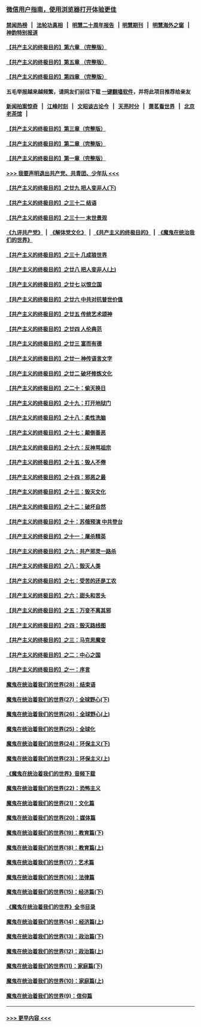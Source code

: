### [微信用户指南，使用浏览器打开体验更佳](https://github.com/gfw-breaker/banned-news1/blob/master/indexes/wechat-guide.md?t=0)
#### [禁闻热榜](热点新闻.md?t=0)  &nbsp;&nbsp;|&nbsp;&nbsp; [法轮功真相](https://github.com/gfw-breaker/truth/blob/master/README.md?t=0) &nbsp;&nbsp;|&nbsp;&nbsp; [明慧二十周年报告](https://github.com/gfw-breaker/mh-reports/blob/master/README.md?t=0) &nbsp;&nbsp;|&nbsp;&nbsp;[明慧期刊](https://github.com/gfw-breaker/mh-qikan) &nbsp;&nbsp;|&nbsp;&nbsp; [明慧海外之窗](https://github.com/gfw-breaker/mh-news/blob/master/README.md?t=0) &nbsp;&nbsp;|&nbsp;&nbsp; [神韵特别报道](https://github.com/gfw-breaker/mh-news/blob/master/shenyun.md?t=0)
#### [【共产主义的终极目的】第六章 （完整版）](../pages/nsc422/n11428913.md?t=02161144) 
#### [【共产主义的终极目的】第五章 （完整版）](../pages/nsc422/n11428912.md?t=02161144) 
#### [【共产主义的终极目的】第四章 （完整版）](../pages/nsc422/n11428907.md?t=02161144) 
#### 五毛举报越来越频繁，请网友们前往下载 [一键翻墙软件](https://github.com/gfw-breaker/ssr-accounts)，并将此项目推荐给亲友
#### [新闻拍案惊奇](https://github.com/gfw-breaker/banned-news1/blob/master/pages/link4.md) &nbsp;&nbsp;|&nbsp;&nbsp; [江峰时刻](https://github.com/gfw-breaker/banned-news1/blob/master/pages/link4.md) &nbsp;&nbsp;|&nbsp;&nbsp; [文昭谈古论今](https://github.com/gfw-breaker/banned-news1/blob/master/pages/link4.md) &nbsp;&nbsp;|&nbsp;&nbsp; [天亮时分](https://github.com/gfw-breaker/banned-news1/blob/master/pages/link4.md) &nbsp;&nbsp;|&nbsp;&nbsp; [萧茗看世界](https://github.com/gfw-breaker/banned-news1/blob/master/pages/link4.md) &nbsp;&nbsp;|&nbsp;&nbsp; [北京老茶馆](https://github.com/gfw-breaker/banned-news1/blob/master/pages/link4.md) &nbsp;&nbsp;|&nbsp;&nbsp; 
#### [【共产主义的终极目的】第三章（完整版）](../pages/nsc422/n11428848.md?t=02161144) 
#### [【共产主义的终极目的】第二章（完整版）](../pages/nsc422/n11428831.md?t=02161144) 
#### [【共产主义的终极目的】第一章（完整版）](../pages/nsc422/n11417651.md?t=02161144) 
#### [>>> 我要声明退出共产党、共青团、少年队 <<<](https://github.com/begood0513/goodnews/blob/master/quit/letter.md) 
#### [【共产主义的终极目的】之廿九 把人变非人(下)](../pages/nsc422/n11344140.md?t=02161144) 
#### [【共产主义的终极目的】之三十二 结语](../pages/nsc422/n11360535.md?t=02161144) 
#### [【共产主义的终极目的】之三十一 末世景观](../pages/nsc422/n11351129.md?t=02161144) 
#### [《九评共产党》](https://github.com/begood0513/9ping.md/blob/master/README.md) &nbsp;|&nbsp; [《解体党文化》](../../../../jtdwh.md/blob/master/README.md)  &nbsp;|&nbsp; [《共产主义的终极目的》](../../../../gczydzjmd.md/blob/master/README.md) &nbsp;|&nbsp; [《魔鬼在统治我们的世界》](../../../../mgztzwmdsj.md/blob/master/README.md) 
#### [【共产主义的终极目的】之三十 几成狼世界](../pages/nsc422/n11348280.md?t=02161144) 
#### [【共产主义的终极目的】之廿八 把人变非人(上)](../pages/nsc422/n11340492.md?t=02161144) 
#### [【共产主义的终极目的】之廿七 以恨立国](../pages/nsc422/n11336944.md?t=02161144) 
#### [【共产主义的终极目的】之廿六 中共对抗普世价值](../pages/nsc422/n11324785.md?t=02161144) 
#### [【共产主义的终极目的】之廿五 传统艺术颂神](../pages/nsc422/n11296396.md?t=02161144) 
#### [【共产主义的终极目的】之廿四 人伦典范](../pages/nsc422/n11296397.md?t=02161144) 
#### [【共产主义的终极目的】之廿三 富而有德](../pages/nsc422/n11283598.md?t=02161144) 
#### [【共产主义的终极目的】之廿一 神传语言文字](../pages/nsc422/n11263265.md?t=02161144) 
#### [【共产主义的终极目的】之廿二 破坏修炼文化](../pages/nsc422/n11245728.md?t=02161144) 
#### [【共产主义的终极目的】之二十：偷天换日](../pages/nsc422/n11238846.md?t=02161144) 
#### [【共产主义的终极目的】之十九：打开地狱门](../pages/nsc422/n11206376.md?t=02161144) 
#### [【共产主义的终极目的】之十八：柔性洗脑](../pages/nsc422/n11199994.md?t=02161144) 
#### [【共产主义的终极目的】之十七：颠倒善恶](../pages/nsc422/n11179782.md?t=02161144) 
#### [【共产主义的终极目的】之十六：反神骂祖宗](../pages/nsc422/n11166798.md?t=02161144) 
#### [【共产主义的终极目的】之十五：毁人不倦](../pages/nsc422/n11166792.md?t=02161144) 
#### [【共产主义的终极目的】之十四：邪恶之最](../pages/nsc422/n11150249.md?t=02161144) 
#### [【共产主义的终极目的】之十三：毁灭文化](../pages/nsc422/n11135227.md?t=02161144) 
#### [【共产主义的终极目的】之十二：破坏自然](../pages/nsc422/n11135214.md?t=02161144) 
#### [【共产主义的终极目的】之十：苏俄预演 中共登台](../pages/nsc422/n11118424.md?t=02161144) 
#### [【共产主义的终极目的】之十一：屠杀精英](../pages/nsc422/n11118442.md?t=02161144) 
#### [【共产主义的终极目的】之九：共产邪灵一路杀](../pages/nsc422/n11114139.md?t=02161144) 
#### [【共产主义的终极目的】之八：毁灭人类](../pages/nsc422/n11108503.md?t=02161144) 
#### [【共产主义的终极目的】之七：受苦的还是工农](../pages/nsc422/n11101809.md?t=02161144) 
#### [【共产主义的终极目的】之六：甜头和苦头](../pages/nsc422/n11096971.md?t=02161144) 
#### [【共产主义的终极目的】之五：万变不离其邪](../pages/nsc422/n11091285.md?t=02161144) 
#### [【共产主义的终极目的】之四：毁灭路线图](../pages/nsc422/n11086284.md?t=02161144) 
#### [【共产主义的终极目的】之三：马克思魔变](../pages/nsc422/n11061941.md?t=02161144) 
#### [【共产主义的终极目的】之二：中心之国](../pages/nsc422/n11047728.md?t=02161144) 
#### [【共产主义的终极目的】之一：序言](../pages/nsc422/n11086077.md?t=02161144) 
#### [魔鬼在统治着我们的世界(28)：结束语](../pages/nsc422/n10936246.md?t=02161144) 
#### [魔鬼在统治着我们的世界(27)：全球野心(下)](../pages/nsc422/n10928319.md?t=02161144) 
#### [魔鬼在统治着我们的世界(26)：全球野心(上)](../pages/nsc422/n10900318.md?t=02161144) 
#### [魔鬼在统治着我们的世界(25)：全球化](../pages/nsc422/n10788205.md?t=02161144) 
#### [魔鬼在统治着我们的世界(24)：环保主义(下)](../pages/nsc422/n10695307.md?t=02161144) 
#### [魔鬼在统治着我们的世界(23)：环保主义(上)](../pages/nsc422/n10688613.md?t=02161144) 
#### [《魔鬼在统治着我们的世界》音频下载](../pages/nsc422/n10635553.md?t=02161144) 
#### [魔鬼在统治着我们的世界(22)：恐怖主义](../pages/nsc422/n10614727.md?t=02161144) 
#### [魔鬼在统治着我们的世界(21)：文化篇](../pages/nsc422/n10597706.md?t=02161144) 
#### [魔鬼在统治着我们的世界(20)：媒体篇](../pages/nsc422/n10586579.md?t=02161144) 
#### [魔鬼在统治着我们的世界(19)：教育篇(下)](../pages/nsc422/n10564808.md?t=02161144) 
#### [魔鬼在统治着我们的世界(18)：教育篇(上)](../pages/nsc422/n10526970.md?t=02161144) 
#### [魔鬼在统治着我们的世界(17)：艺术篇](../pages/nsc422/n10499093.md?t=02161144) 
#### [魔鬼在统治着我们的世界(16)：法律篇](../pages/nsc422/n10485969.md?t=02161144) 
#### [魔鬼在统治着我们的世界(15)：经济篇(下)](../pages/nsc422/n10469975.md?t=02161144) 
#### [《魔鬼在统治着我们的世界》全书目录](../pages/nsc422/n10464261.md?t=02161144) 
#### [魔鬼在统治着我们的世界(14)：经济篇(上)](../pages/nsc422/n10457370.md?t=02161144) 
#### [魔鬼在统治着我们的世界(13)：政治篇(下)](../pages/nsc422/n10448270.md?t=02161144) 
#### [魔鬼在统治着我们的世界(12)：政治篇(上)](../pages/nsc422/n10444576.md?t=02161144) 
#### [魔鬼在统治着我们的世界(11)：家庭篇(下)](../pages/nsc422/n10440961.md?t=02161144) 
#### [魔鬼在统治着我们的世界(10)：家庭篇(上)](../pages/nsc422/n10435448.md?t=02161144) 
#### [魔鬼在统治着我们的世界(9)：信仰篇](../pages/nsc422/n10432159.md?t=02161144) 

----
#### [ >>> 更早内容 <<< ](../indexes/nsc422-earlier.md)
